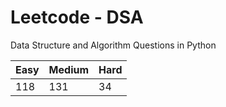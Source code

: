 # Leetcode - DSA

Data Structure and Algorithm Questions in Python

| Easy   |  Medium  | Hard |
|--------|----------|------|
|   118  |    131   |  34  |
